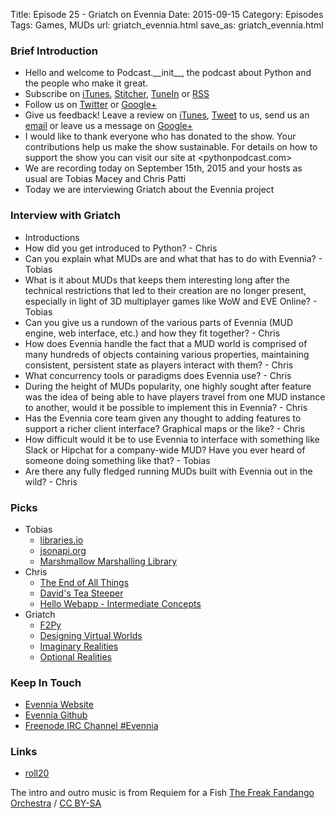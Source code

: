 Title: Episode 25 - Griatch on Evennia
Date: 2015-09-15
Category: Episodes
Tags: Games, MUDs
url: griatch_evennia.html
save_as: griatch_evennia.html

### Brief Introduction
- Hello and welcome to Podcast.\_\_init\_\_, the podcast about Python and the people who make it great.
- Subscribe on [iTunes](https://itunes.apple.com/us/podcast/podcast.-init/id981834425?mt=2&uo=6&at=&ct=), [Stitcher](http://www.stitcher.com/s?fid=64838&refid=stpr), [TuneIn](http://tunein.com/embed/follow/p726240/#) or [RSS](http://podcastinit.podbean.com/feed/)
- Follow us on [Twitter](https://twitter.com/Podcast__init__) or [Google+](https://plus.google.com/+Podcastinit-the-python-podcast)
- Give us feedback! Leave a review on [iTunes](https://itunes.apple.com/us/podcast/podcast.-init/id981834425?mt=2&uo=6&at=&ct=), [Tweet](https://twitter.com/Podcast__init__) to us, send us an [email](mailto:hosts@podcastinit.com) or leave us a message on [Google+](https://plus.google.com/+Podcastinit-the-python-podcast)
- I would like to thank everyone who has donated to the show. Your contributions help us make the show sustainable. For details on how to support the show you can visit our site at <pythonpodcast.com>
- We are recording today on September 15th, 2015 and your hosts as usual are Tobias Macey and Chris Patti
- Today we are interviewing Griatch about the Evennia project

### Interview with Griatch
- Introductions
- How did you get introduced to Python? - Chris
- Can you explain what MUDs are and what that has to do with Evennia? - Tobias
- What is it about MUDs that keeps them interesting long after the technical restrictions that led to their creation are no longer present, especially in light of 3D multiplayer games like WoW and EVE Online? - Tobias
- Can you give us a rundown of the various parts of Evennia (MUD engine, web interface, etc.) and how they fit together? - Chris
- How does Evennia handle the fact that a MUD world is comprised of many hundreds of objects containing various properties, maintaining consistent, persistent state as players interact with them? - Chris
- What concurrency tools or paradigms does Evennia use? - Chris
- During the height of MUDs popularity, one highly sought after feature was the idea of being able to have players travel from one MUD instance to another, would it be possible to implement this in Evennia? - Chris
- Has the Evennia core team given any thought to adding features to support a richer client interface? Graphical maps or the like? - Chris
- How difficult would it be to use Evennia to interface with something like Slack or Hipchat for a company-wide MUD? Have you ever heard of someone doing something like that? - Tobias
- Are there any fully fledged running MUDs built with Evennia out in the wild? - Chris

### Picks
- Tobias
    - [libraries.io](https://libraries.io/)
    - [jsonapi.org](http://jsonapi.org/)
    - [Marshmallow Marshalling Library](http://marshmallow.readthedocs.org/en/latest/)
- Chris
    - [The End of All Things](http://amzn.to/1gpbw41)
    - [David's Tea Steeper](https://www.davidstea.com/ca_en/36oz-steeper)
    - [Hello Webapp - Intermediate Concepts](https://www.kickstarter.com/projects/1868398473/hello-web-app-intermediate-concepts)
- Griatch
    - [F2Py](https://sysbio.ioc.ee/projects/f2py2e/)
    - [Designing Virtual Worlds](http://amzn.to/1gpbOrx)
    - [Imaginary Realities](http://journal.imaginary-realities.com/)
    - [Optional Realities](http://optionalrealities.com/)

### Keep In Touch
- [Evennia Website](http://www.evennia.com)
- [Evennia Github](http://github.com/evennia/evennia)
- [Freenode IRC Channel #Evennia](http://irclogs.jackgrigg.com/irc.freenode.net/evennia/today)

### Links
- [roll20](https://roll20.net/)

The intro and outro music is from Requiem for a Fish [The Freak Fandango Orchestra](http://freemusicarchive.org/music/The_Freak_Fandango_Orchestra/)  / [CC BY-SA](http://creativecommons.org/licenses/by-sa/3.0/)
